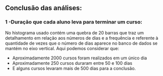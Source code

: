## Conclusão das análises:


 ###  1 -Duração que cada aluno leva para terminar um curso:
 
No histograma usado contém uma quebra de 20 barras que traz um detalhamento em relação aos números de dias e a frequência e referente à quantidade de vezes que o número de dias aparece no banco de dados se mantém no eixo vertical. Aqui podemos considerar que:

- Aproximadamente 2000 cursos foram  realizados em um único dia
- Aproximadamente  250 cursos duraram entre 50 e 100 dias
 - E alguns cursos levaram mais de 500 dias para a conclusão.

